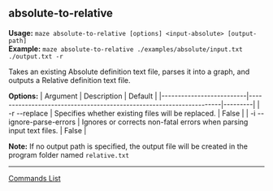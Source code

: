 ## absolute-to-relative
**Usage:** `maze absolute-to-relative [options] <input-absolute> [output-path]`  
**Example:** `maze absolute-to-relative ./examples/absolute/input.txt ./output.txt -r`

Takes an existing Absolute definition text file, parses it into a graph, and outputs a Relative definition text file.

**Options:**
| Argument                 | Description                                                         | Default |
|--------------------------|---------------------------------------------------------------------|---------|
| -r --replace             | Specifies whether existing files will be replaced.                  | False   |
| -i --ignore-parse-errors | Ignores or corrects non-fatal errors when parsing input text files. | False   |

**Note:** If no output path is specified, the output file will be created in the program folder named `relative.txt`

---

[Commands List](./readme.md)